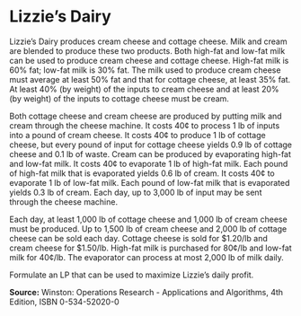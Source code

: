 # Lizzie’s Dairy

Lizzie’s Dairy produces cream cheese and cottage cheese. Milk and cream are blended to produce these two products. Both high-fat and low-fat milk can be used to produce cream cheese and cottage cheese. High-fat milk is 60% fat; low-fat milk is 30% fat. The milk used to produce cream cheese must average at least 50% fat and that for cottage cheese, at least 35% fat. At least 40% (by weight) of the inputs to cream cheese and at least 20% (by weight) of the inputs to cottage cheese must be cream. 

Both cottage cheese and cream cheese are produced by putting milk and cream through the cheese machine. It costs 40¢ to process 1 lb of inputs into a pound of cream cheese. It costs 40¢ to produce 1 lb of cottage cheese, but every pound of input for cottage cheese yields 0.9 lb of cottage cheese and 0.1 lb of waste. Cream can be produced by evaporating high-fat and low-fat milk. It costs 40¢ to evaporate 1 lb of high-fat milk.  Each pound of high-fat milk that is evaporated yields 0.6 lb of cream. It costs 40¢ to evaporate 1 lb of low-fat milk. Each pound of low-fat milk that is evaporated yields 0.3 lb of cream. Each day, up to 3,000 lb of input may be sent through the cheese machine. 

Each day, at least 1,000 lb of cottage cheese and 1,000 lb of cream cheese must be produced. Up to 1,500 lb of cream cheese and 2,000 lb of cottage cheese can be sold each day. Cottage cheese is sold for $1.20/lb and cream cheese for $1.50/lb. High-fat milk is purchased for 80¢/lb and low-fat milk for 40¢/lb. The evaporator can process at most 2,000 lb of milk daily.

Formulate an LP that can be used to maximize Lizzie’s daily profit.

**Source:** Winston: Operations Research - Applications and Algorithms, 4th Edition, ISBN 0-534-52020-0

